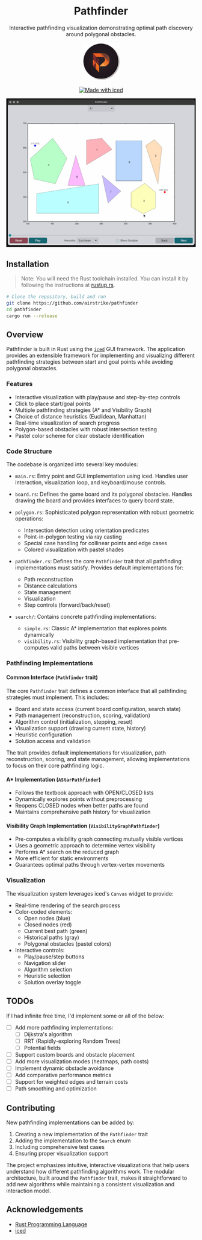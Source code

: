 <div align="center">

# Pathfinder

Interactive pathfinding visualization demonstrating optimal path discovery around polygonal obstacles.

<img src="./assets/logo.png" alt="Pathfinder Logo" width="100"/>

[![Made with iced](https://iced.rs/badge.svg)](https://github.com/iced-rs/iced)

  <img src="./assets/demo.gif" alt="Pathfinder Demo" width="600"/>

</div>

## Installation

> Note: You will need the Rust toolchain installed. You can install it by following the instructions at [rustup.rs](https://rustup.rs/).

```bash
# Clone the repository, build and run
git clone https://github.com/airstrike/pathfinder
cd pathfinder
cargo run --release
```

## Overview

Pathfinder is built in Rust using the [`iced`](https://iced.rs) GUI framework.
The application provides an extensible framework for implementing and
visualizing different pathfinding strategies between start and goal points
while avoiding polygonal obstacles.

### Features

- Interactive visualization with play/pause and step-by-step controls
- Click to place start/goal points
- Multiple pathfinding strategies (A* and Visibility Graph)
- Choice of distance heuristics (Euclidean, Manhattan)
- Real-time visualization of search progress
- Polygon-based obstacles with robust intersection testing
- Pastel color scheme for clear obstacle identification

### Code Structure

The codebase is organized into several key modules:

- `main.rs`: Entry point and GUI implementation using iced. Handles user
  interaction, visualization loop, and keyboard/mouse controls.

- `board.rs`: Defines the game board and its polygonal obstacles. Handles
  drawing the board and provides interfaces to query board state.

- `polygon.rs`: Sophisticated polygon representation with robust geometric
  operations:
  - Intersection detection using orientation predicates
  - Point-in-polygon testing via ray casting
  - Special case handling for collinear points and edge cases
  - Colored visualization with pastel shades

- `pathfinder.rs`: Defines the core `Pathfinder` trait that all pathfinding
  implementations must satisfy. Provides default implementations for:
  - Path reconstruction
  - Distance calculations
  - State management
  - Visualization
  - Step controls (forward/back/reset)

- `search/`: Contains concrete pathfinding implementations:
  - `simple.rs`: Classic A* implementation that explores points dynamically
  - `visibility.rs`: Visibility graph-based implementation that pre-computes
    valid paths between visible vertices

### Pathfinding Implementations

#### Common Interface (`Pathfinder` trait)

The core `Pathfinder` trait defines a common interface that all pathfinding strategies must implement. This includes:
- Board and state access (current board configuration, search state)
- Path management (reconstruction, scoring, validation)
- Algorithm control (initialization, stepping, reset)
- Visualization support (drawing current state, history)
- Heuristic configuration
- Solution access and validation

The trait provides default implementations for visualization, path reconstruction, scoring, and state management, allowing implementations to focus on their core pathfinding logic.

#### A* Implementation (`AStarPathfinder`)

- Follows the textbook approach with OPEN/CLOSED lists
- Dynamically explores points without preprocessing
- Reopens CLOSED nodes when better paths are found
- Maintains comprehensive path history for visualization

#### Visibility Graph Implementation (`VisibilityGraphPathfinder`)

- Pre-computes a visibility graph connecting mutually visible vertices
- Uses a geometric approach to determine vertex visibility
- Performs A* search on the reduced graph
- More efficient for static environments
- Guarantees optimal paths through vertex-vertex movements

### Visualization

The visualization system leverages iced's `Canvas` widget to provide:

- Real-time rendering of the search process
- Color-coded elements:
  - Open nodes (blue)
  - Closed nodes (red)
  - Current best path (green)
  - Historical paths (gray)
  - Polygonal obstacles (pastel colors)
- Interactive controls:
  - Play/pause/step buttons
  - Navigation slider
  - Algorithm selection
  - Heuristic selection
  - Solution overlay toggle

## TODOs

If I had infinite free time, I'd implement some or all of the below:

- [ ] Add more pathfinding implementations:
  - [ ] Dijkstra's algorithm
  - [ ] RRT (Rapidly-exploring Random Trees)
  - [ ] Potential fields
- [ ] Support custom boards and obstacle placement
- [ ] Add more visualization modes (heatmaps, path costs)
- [ ] Implement dynamic obstacle avoidance
- [ ] Add comparative performance metrics
- [ ] Support for weighted edges and terrain costs
- [ ] Path smoothing and optimization

## Contributing

New pathfinding implementations can be added by:
1. Creating a new implementation of the `Pathfinder` trait
2. Adding the implementation to the `Search` enum
3. Including comprehensive test cases
4. Ensuring proper visualization support

The project emphasizes intuitive, interactive visualizations that help users
understand how different pathfinding algorithms work. The modular architecture,
built around the `Pathfinder` trait, makes it straightforward to add new
algorithms while maintaining a consistent visualization and interaction model.

## Acknowledgements

- [Rust Programming Language](https://www.rust-lang.org/)
- [iced](https://iced.rs)
